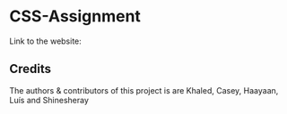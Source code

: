 # CSS-Assignment
 
Link to the website:


## Credits
The authors & contributors of this project is are Khaled, Casey, Haayaan, Luís and Shinesheray
